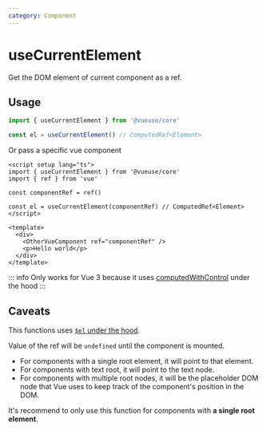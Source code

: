 ```yaml
---
category: Component
---
```


# useCurrentElement

Get the DOM element of current component as a ref.

## Usage

```ts
import { useCurrentElement } from '@vueuse/core'

const el = useCurrentElement() // ComputedRef<Element>
```

Or pass a specific vue component

```vue
<script setup lang="ts">
import { useCurrentElement } from '@vueuse/core'
import { ref } from 'vue'

const componentRef = ref()

const el = useCurrentElement(componentRef) // ComputedRef<Element>
</script>

<template>
  <div>
    <OtherVueComponent ref="componentRef" />
    <p>Hello world</p>
  </div>
</template>
```

::: info
Only works for Vue 3 because it uses [computedWithControl](https://vueuse.org/shared/computedWithControl/#manual-triggering) under the hood
:::

## Caveats

This functions uses [`$el` under the hood](https://vuejs.org/api/component-instance.html#el).

Value of the ref will be `undefined` until the component is mounted.

- For components with a single root element, it will point to that element.
- For components with text root, it will point to the text node.
- For components with multiple root nodes, it will be the placeholder DOM node that Vue uses to keep track of the component's position in the DOM.

It's recommend to only use this function for components with **a single root element**.
